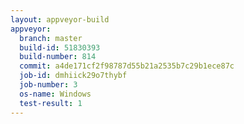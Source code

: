 ```yaml
---
layout: appveyor-build
appveyor:
  branch: master
  build-id: 51830393
  build-number: 814
  commit: a4de171cf2f98787d55b21a2535b7c29b1ece87c
  job-id: dmhiick29o7thybf
  job-number: 3
  os-name: Windows
  test-result: 1
---
```


